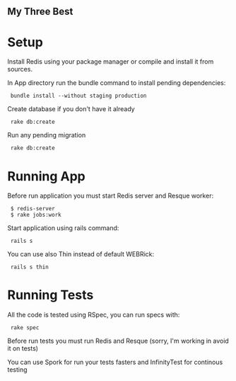 My Three Best
-------------


Setup
=======
Install Redis using your package manager or compile and install it from
sources.

In App directory run the bundle command to install pending dependencies:

     bundle install --without staging production

Create database if you don't have it already

     rake db:create

Run any pending migration

     rake db:create


Running App
============
Before run application you must start Redis server and Resque worker: 

     $ redis-server
     $ rake jobs:work

Start application using rails command:

     rails s

You can use also Thin instead of default WEBRick:

     rails s thin

Running Tests
==============
All the code is tested using RSpec, you can run specs with:

     rake spec

Before run tests you must run Redis and Resque (sorry, I'm working in
avoid it on tests)

You can use Spork for run your tests fasters and InfinityTest for
continous testing
